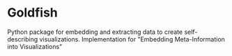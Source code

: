 # Goldfish

Python package for embedding and extracting data to create self-describing
visualizations. Implementation for "Embedding Meta-Information into
Visualizations"

